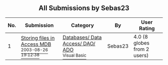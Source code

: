 ﻿<div align="center">

## All Submissions by Sebas23

</div>

No.  | Submission | Category | By   | User Rating
---- | ---------- | -------- | ---- | -----------
1 | [Storing files in Access MDB<br /><sup>2003-08-26 19:12:38</sup>](https://github.com/Planet-Source-Code/sebas23-storing-files-in-access-mdb__1-48013) | [Databases/ Data Access/ DAO/ ADO<br /><sup>Visual Basic</sup>](../ByCategory/databases-data-access-dao-ado__1-6.md) | Sebas23 | 4.0 (8 globes from 2 users)
